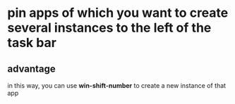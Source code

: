 # pin apps of which you want to create **several instances** to the **left** of the task bar
## advantage
in this way, you can use **win-shift-number** to create a new instance of that app
